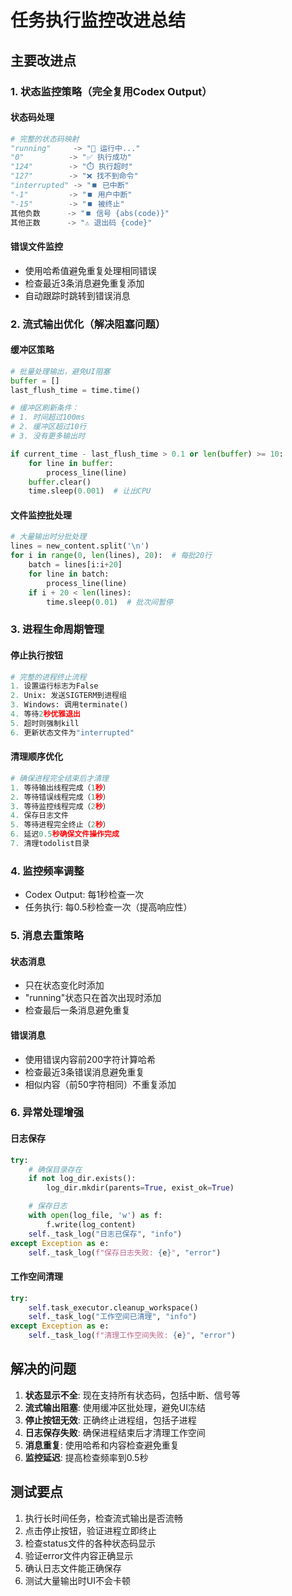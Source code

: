 # 任务执行监控改进总结

## 主要改进点

### 1. 状态监控策略（完全复用Codex Output）

#### 状态码处理
```python
# 完整的状态码映射
"running"     -> "🔄 运行中..."
"0"          -> "✅ 执行成功"
"124"        -> "⏱️ 执行超时"
"127"        -> "❌ 找不到命令"
"interrupted" -> "⏹️ 已中断"
"-1"         -> "⏹️ 用户中断"
"-15"        -> "⏹️ 被终止"
其他负数      -> "⏹️ 信号 {abs(code)}"
其他正数      -> "⚠️ 退出码 {code}"
```

#### 错误文件监控
- 使用哈希值避免重复处理相同错误
- 检查最近3条消息避免重复添加
- 自动跟踪时跳转到错误消息

### 2. 流式输出优化（解决阻塞问题）

#### 缓冲区策略
```python
# 批量处理输出，避免UI阻塞
buffer = []
last_flush_time = time.time()

# 缓冲区刷新条件：
# 1. 时间超过100ms
# 2. 缓冲区超过10行
# 3. 没有更多输出时

if current_time - last_flush_time > 0.1 or len(buffer) >= 10:
    for line in buffer:
        process_line(line)
    buffer.clear()
    time.sleep(0.001)  # 让出CPU
```

#### 文件监控批处理
```python
# 大量输出时分批处理
lines = new_content.split('\n')
for i in range(0, len(lines), 20):  # 每批20行
    batch = lines[i:i+20]
    for line in batch:
        process_line(line)
    if i + 20 < len(lines):
        time.sleep(0.01)  # 批次间暂停
```

### 3. 进程生命周期管理

#### 停止执行按钮
```python
# 完整的进程终止流程
1. 设置运行标志为False
2. Unix: 发送SIGTERM到进程组
3. Windows: 调用terminate()
4. 等待2秒优雅退出
5. 超时则强制kill
6. 更新状态文件为"interrupted"
```

#### 清理顺序优化
```python
# 确保进程完全结束后才清理
1. 等待输出线程完成（1秒）
2. 等待错误线程完成（1秒）
3. 等待监控线程完成（2秒）
4. 保存日志文件
5. 等待进程完全终止（2秒）
6. 延迟0.5秒确保文件操作完成
7. 清理todolist目录
```

### 4. 监控频率调整

- Codex Output: 每1秒检查一次
- 任务执行: 每0.5秒检查一次（提高响应性）

### 5. 消息去重策略

#### 状态消息
- 只在状态变化时添加
- "running"状态只在首次出现时添加
- 检查最后一条消息避免重复

#### 错误消息
- 使用错误内容前200字符计算哈希
- 检查最近3条错误消息避免重复
- 相似内容（前50字符相同）不重复添加

### 6. 异常处理增强

#### 日志保存
```python
try:
    # 确保目录存在
    if not log_dir.exists():
        log_dir.mkdir(parents=True, exist_ok=True)

    # 保存日志
    with open(log_file, 'w') as f:
        f.write(log_content)
    self._task_log("日志已保存", "info")
except Exception as e:
    self._task_log(f"保存日志失败: {e}", "error")
```

#### 工作空间清理
```python
try:
    self.task_executor.cleanup_workspace()
    self._task_log("工作空间已清理", "info")
except Exception as e:
    self._task_log(f"清理工作空间失败: {e}", "error")
```

## 解决的问题

1. **状态显示不全**: 现在支持所有状态码，包括中断、信号等
2. **流式输出阻塞**: 使用缓冲区批处理，避免UI冻结
3. **停止按钮无效**: 正确终止进程组，包括子进程
4. **日志保存失败**: 确保进程结束后才清理工作空间
5. **消息重复**: 使用哈希和内容检查避免重复
6. **监控延迟**: 提高检查频率到0.5秒

## 测试要点

1. 执行长时间任务，检查流式输出是否流畅
2. 点击停止按钮，验证进程立即终止
3. 检查status文件的各种状态码显示
4. 验证error文件内容正确显示
5. 确认日志文件能正确保存
6. 测试大量输出时UI不会卡顿